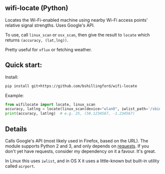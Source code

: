 ## wifi-locate (Python)

Locates the Wi-Fi-enabled machine using nearby Wi-Fi access points' relative signal strengths. Uses Google's API.

To use, call `linux_scan` or `osx_scan`, then give the result to `locate` which returns `(accuracy, (lat,lng))`.

Pretty useful for `xflux` or fetching weather.

## Quick start:
Install:
```bash
pip install git+https://github.com/bshillingford/wifi-locate
```

Example:
```python
from wifilocate import locate, linux_scan
accuracy, latlng = locate(linux_scan(device="wlan0", iwlist_path='/sbin/iwlist'))
print(accuracy, latlng)  # e.g. 25, (50.1234567, -1.234567)
```

## Details

Calls Google's API (most likely used in Firefox, based on the URL). The module supports Python 2 and 3, and only depends on [requests](http://docs.python-requests.org/en/master/). If you don't yet have requests, consider my dependency on it a favour. It's great.

In Linux this uses `iwlist`, and in OS X it uses a little-known but built-in utility called `airport`.
